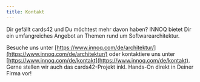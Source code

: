 ```yaml
---
title: Kontakt
---
```

Dir gefällt cards42 und Du möchtest mehr davon haben? INNOQ bietet Dir ein umfangreiches Angebot an Themen rund um Softwarearchitektur.

Besuche uns unter [https://www.innoq.com/de/architektur/](https://www.innoq.com/de/architektur/) oder kontaktiere uns unter [https://www.innoq.com/de/kontakt](https://www.innoq.com/de/kontakt). Gerne stellen wir auch das cards42-Projekt inkl. Hands-On direkt in Deiner Firma vor!